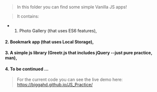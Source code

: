 > In this folder you can find some simple Vanilla JS apps!

> It contains: 
*  1. Photo Gallery (that uses ES6 features),
####  2. Bookmark app (that uses Local Storage),
####  3. A simple js library (Greetr.js that includes jQuery --just pure practice, man), 
####  4. To be continued ...

> For the current code you can see the live demo here:
https://biggahd.github.io/JS_Practice/
